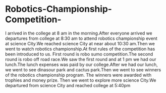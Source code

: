 # Robotics-Championship-Competition-
I arrived in the college at 8 am in the morning.After everyone arrived we departures from college at 8:30 am to attend robotics championship event at science City.We reached science City at near about 10:30 am.Then we went to watch robotics championship.At first rules of the competition has been introduced to us. First round is robo sumo competition.The second round is robo off road race.We saw the first round and at 1 pm we had our lunch.The lunch expenses was paid by our college.After we had our lunch, we went to see dinasour park and cactus park.Then we went to see winners of the robotics championship program. The winners were awarded with trophies and money prize. Then we went to explore more science City.We departured from science City and reached college at 5:40pm
